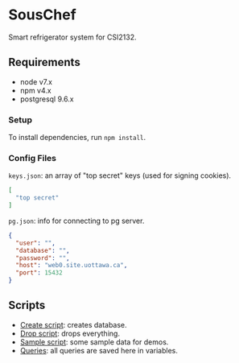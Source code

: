 # SousChef

Smart refrigerator system for CSI2132.

## Requirements

 - node v7.x
 - npm v4.x
 - postgresql 9.6.x

### Setup

To install dependencies, run `npm install`.

### Config Files

`keys.json`: an array of "top secret" keys (used for signing cookies).

```json
[
  "top secret"
]
```

`pg.json`: info for connecting to pg server.

```json
{
  "user": "",
  "database": "",
  "password": "",
  "host": "web0.site.uottawa.ca",
  "port": 15432
}
```

## Scripts

 - [Create script](lib/db/scripts/create.sql): creates database.
 - [Drop script](lib/db/scripts/drop.sql): drops everything.
 - [Sample script](lib/db/scripts/sample.sql): some sample data for demos.
 - [Queries](lib/db/queries.js): all queries are saved here in variables.